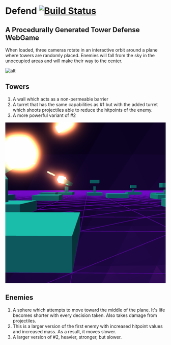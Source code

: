 # Defend [![Build Status](https://travis-ci.org/xtreemze/defend.svg?branch=master)](https://travis-ci.org/xtreemze/defend)

## A Procedurally Generated Tower Defense WebGame

When loaded, three cameras rotate in an interactive orbit around a plane where towers are randomly placed. Enemies will fall from the sky in the unoccupied areas and will make their way to the center.

![alt](https://raw.githubusercontent.com/xtreemze/defend/master/release/screenshot1.png)

## Towers

1.  A wall which acts as a non-permeable barrier
2.  A turret that has the same capabilities as #1 but with the added turret which shoots projectiles able to reduce the hitpoints of the enemy.
3.  A more powerful variant of #2

![alt](https://raw.githubusercontent.com/xtreemze/defend/master/release/screenshot3.png)

## Enemies

1.  A sphere which attempts to move toward the middle of the plane. It's life becomes shorter with every decision taken. Also takes damage from projectiles.
2.  This is a larger version of the first enemy with increased hitpoint values and increased mass. As a result, it moves slower.
3.  A larger version of #2, heavier, stronger, but slower.
